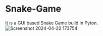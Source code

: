 # Snake-Game
It is a GUI based Snake Game build in Pyton.      
![Screenshot 2024-04-22 173754](https://github.com/VeerSingh0001/Snake-Game/assets/115876530/3c3f68bb-21f0-4e6c-be1f-5ae54779872d)

